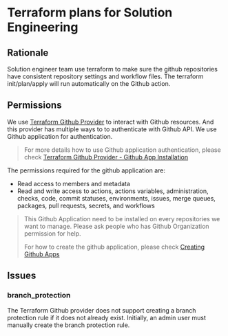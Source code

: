 # Terraform plans for Solution Engineering

## Rationale

Solution engineer team use terraform to make sure the github repositories have consistent repository settings and workflow files.
The terraform init/plan/apply will run automatically on the Github action.

## Permissions

We use [Terraform Github Provider](https://registry.terraform.io/providers/integrations/github/latest/docs) to interact with Github resources. And this provider has multiple ways to to authenticate with Github API. We use Github application for authentication.

> For more details how to use Github application authentication, please check [Terraform Github Provider - Github App Installation](https://registry.terraform.io/providers/integrations/github/latest/docs#github-app-installation)

The permissions required for the github application are:

-  Read access to members and metadata
-  Read and write access to actions, actions variables, administration, checks, code, commit statuses, environments, issues, merge queues, packages, pull requests, secrets, and workflows

> This Github Application need to be installed on every repositories we want to manage. Please ask people who has Github Organization permission for help.
> 
> For how to create the github application, please check [Creating Github Apps](https://docs.github.com/en/apps/creating-github-apps)

## Issues

### branch_protection

The Terraform Github provider does not support creating a branch protection rule if it does not already exist. Initially, an admin user must manually create the branch protection rule.
